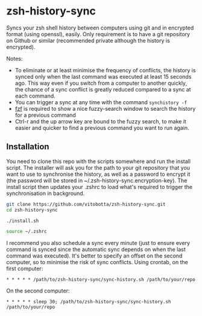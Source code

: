 # zsh-history-sync

Syncs your zsh shell history between computers using git and in encrypted format (using openssl), easily. Only requirement is to have a git repository on Github or similar (recommended private although the history is encrypted).

Notes:
- To eliminate or at least minimise the frequency of conflicts, the history is synced only when the last command was executed at least 15 seconds ago. This way even if you switch from a computer to another quickly, the chance of a sync conflict is greatly reduced compared to a sync at each command.
- You can trigger a sync at any time with the command `synchistory -f`
- [fzf](https://github.com/junegunn/fzf) is required to show a nice fuzzy-search window to search the history for a previous command
- Ctrl-r and the up arrow key are bound to the fuzzy search, to make it easier and quicker to find a previous command you want to run again.

## Installation

You need to clone this repo with the scripts somewhere and run the install script. The installer will ask you for the path to your git repository that you want to use to synchronise the history, as well as a password to encrypt it (the password will be stored in ~/.zsh-history-sync.encryption-key). The install script then updates your .zshrc to load what's required to trigger the synchronisation in background.

```bash
git clone https://github.com/vitobotta/zsh-history-sync.git
cd zsh-history-sync

./install.sh

source ~/.zshrc
```

I recommend you also schedule a sync every minute (just to ensure every command is synced since the automatic sync depends on when the last command was executed). It's better to specify an offset on the second computer, so to minimise the risk of sync conflicts. Using crontab, on the first computer:

```
* * * * * /path/to/zsh-history-sync/sync-history.sh /path/to/your/repo
```

On the second computer:

```
* * * * * sleep 30; /path/to/zsh-history-sync/sync-history.sh /path/to/your/repo
```





